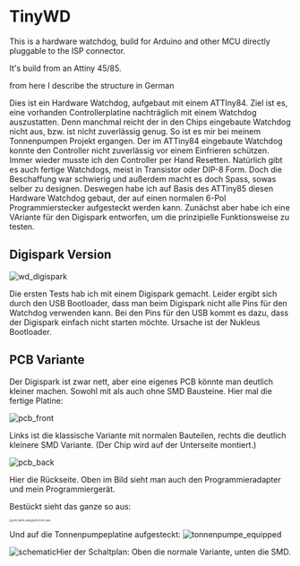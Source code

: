 # TinyWD

This is a hardware watchdog, build for Arduino and other MCU directly pluggable to the ISP connector.

It's build from an Attiny 45/85. 

from here I describe the structure in German

Dies ist ein Hardware Watchdog, aufgebaut mit einem ATTIny84. Ziel ist es, eine vorhanden Controllerplatine nachträglich mit einem Watchdog auszustatten. Denn manchmal reicht der in den Chips eingebaute Watchdog nicht aus, bzw. ist nicht zuverlässig genug. So ist es mir bei meinem Tonnenpumpen Projekt ergangen. Der im ATTiny84 eingebaute Watchdog konnte den Controller nicht zuverlässig vor einem Einfrieren schützen. Immer wieder musste ich den Controller per Hand Resetten. Natürlich gibt es auch fertige Watchdogs, meist in Transistor oder DIP-8 Form. Doch die Beschaffung war schwierig und außerdem macht es doch Spass, sowas selber zu designen. Deswegen habe ich auf Basis des ATTiny85 diesen Hardware Watchdog gebaut, der auf einen normalen 6-Pol Programmierstecker aufgesteckt werden kann.  Zunächst aber habe ich eine VAriante für den Digispark entworfen, um die prinzipielle Funktionsweise zu testen. 																																											

## Digispark Version

![wd_digispark](./images/wd_digispark.jpg)

Die ersten Tests hab ich mit einem Digispark gemacht. Leider ergibt sich durch den USB Bootloader, dass man beim Digispark nicht alle Pins für den Watchdog verwenden kann. Bei den Pins für den USB kommt es dazu, dass der Digispark einfach nicht starten möchte. Ursache ist der Nukleus Bootloader.

## PCB Variante

Der Digispark ist zwar nett, aber eine eigenes PCB könnte man deutlich kleiner machen. Sowohl mit als auch ohne SMD Bausteine. Hier mal die fertige Platine:

![pcb_front](./images/pcb_front.jpg)

Links ist die klassische Variante mit normalen Bauteilen, rechts die deutlich kleinere SMD Variante. (Der Chip wird auf der Unterseite montiert.)

![pcb_back](./images/pcb_back.jpg)

Hier die Rückseite. Oben im Bild sieht man auch den Programmieradapter und mein Programmiergerät. 

Bestückt sieht das ganze so aus:

<img src="./images/pcb_back_equ.jpg" alt="pcb_back_equ" style="zoom: 33%;" /><img src="./images/pcb_front_equ.jpg" alt="pcb_front_equ" style="zoom: 33%;" />



Und auf die Tonnenpumpeplatine aufgesteckt:
![tonnenpumpe_equipped](./images/tonnenpumpe_equipped.jpg)

![schematic](./images/schematic.jpg)Hier der Schaltplan: Oben die normale Variante, unten die SMD. 
